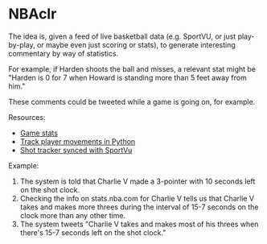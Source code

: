 # NBAclr

The idea is, given a feed of live basketball data (e.g. SportVU, or just play-by-play, or maybe even just scoring or stats), to generate interesting commentary by way of statistics.

For example, if Harden shoots the ball and misses, a relevant stat might be "Harden is 0 for 7 when Howard is standing more than 5 feet away from him."

These comments could be tweeted while a game is going on, for example.

Resources:

* [Game stats](http://www.basketball-reference.com/play-index/)
* [Track player movements in Python](http://savvastjortjoglou.com/nba-play-by-play-movements.html)
* [Shot tracker synced with SportVu](https://www.reddit.com/r/nba/comments/2laprb/shot_tracker_syncd_with_new_sportvu_data/)

Example:

1. The system is told that Charlie V made a 3-pointer with 10 seconds left on the shot clock.
2. Checking the info on stats.nba.com for Charlie V tells us that Charlie V takes and makes more threes during the interval of 15-7 seconds on the clock more than any other time.
3. The system tweets "Charlie V takes and makes most of his threes when there's 15-7 seconds left on the shot clock."


